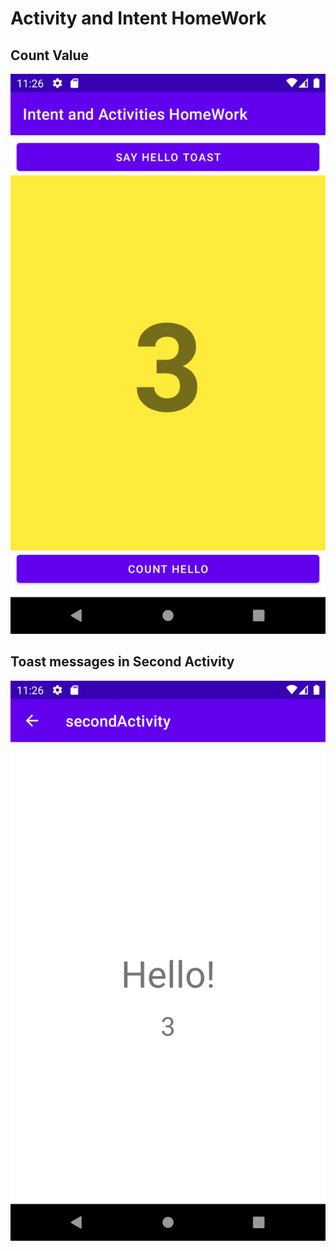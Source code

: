 # Activity and Intent HomeWork

## Count Value
![alt text](h1.png)

## Toast messages in Second Activity
![alt text](h2.png)